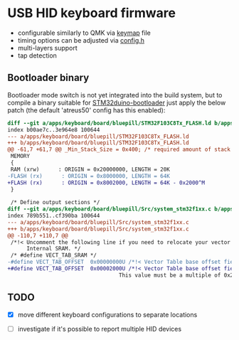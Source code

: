 USB HID keyboard firmware
=========================

 - configurable similarly to QMK via [keymap](src/keymap.c) file
 - timing options can be adjusted via [config.h](include/config.h)
 - multi-layers support
 - tap detection

Bootloader binary
-----------------

Bootloader mode switch is not yet integrated into the build system, but
to compile a binary suitable for [STM32duino-bootloader](https://github.com/rogerclarkmelbourne/STM32duino-bootloader)
just apply the below patch (the default 'atreus50' config has this enabled):


```diff
diff --git a/apps/keyboard/board/bluepill/STM32F103C8Tx_FLASH.ld b/apps/keyboard/board/bluepill/STM32F103C8Tx_FLASH.ld
index b00ae7c..3e964e8 100644
--- a/apps/keyboard/board/bluepill/STM32F103C8Tx_FLASH.ld
+++ b/apps/keyboard/board/bluepill/STM32F103C8Tx_FLASH.ld
@@ -61,7 +61,7 @@ _Min_Stack_Size = 0x400; /* required amount of stack */
 MEMORY
 {
 RAM (xrw)      : ORIGIN = 0x20000000, LENGTH = 20K
-FLASH (rx)      : ORIGIN = 0x8000000, LENGTH = 64K
+FLASH (rx)      : ORIGIN = 0x8002000, LENGTH = 64K - 0x2000^M
 }
 
 /* Define output sections */
diff --git a/apps/keyboard/board/bluepill/Src/system_stm32f1xx.c b/apps/keyboard/board/bluepill/Src/system_stm32f1xx.c
index 789b551..cf390ba 100644
--- a/apps/keyboard/board/bluepill/Src/system_stm32f1xx.c
+++ b/apps/keyboard/board/bluepill/Src/system_stm32f1xx.c
@@ -110,7 +110,7 @@
 /*!< Uncomment the following line if you need to relocate your vector Table in
      Internal SRAM. */ 
 /* #define VECT_TAB_SRAM */
-#define VECT_TAB_OFFSET  0x00000000U /*!< Vector Table base offset field. 
+#define VECT_TAB_OFFSET  0x00002000U /*!< Vector Table base offset field. ^M
                                   This value must be a multiple of 0x200. */
```

TODO
----

  - [x] move different keyboard configurations to separate locations
  - [ ] investigate if it's possible to report multiple HID devices


